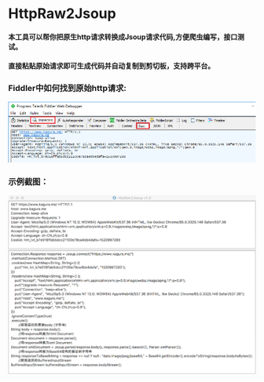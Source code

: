 # HttpRaw2Jsoup

#### 本工具可以帮你把原生http请求转换成Jsoup请求代码,方便爬虫编写，接口测试。
#### 直接粘贴原始请求即可生成代码并自动复制到剪切板，支持跨平台。
### Fiddler中如何找到原始http请求:
![](screenshots/2.png)
### 示例截图：
![](screenshots/1.png)
